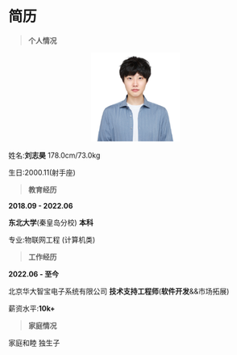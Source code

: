 # 简历

> **个人情况**

<center><img src="image/2.jpg" width="35%"></center>

姓名:**刘志昊** 178.0cm/73.0kg

生日:2000.11(射手座)

> **教育经历**

**2018.09 - 2022.06**

**东北大学**(秦皇岛分校)  **本科**

专业:物联网工程 (计算机类)

> **工作经历**

**2022.06 - 至今**

北京华大智宝电子系统有限公司 **技术支持工程师**(**软件开发**&&市场拓展)

薪资水平:**10k+**

> **家庭情况**

家庭和睦 独生子
